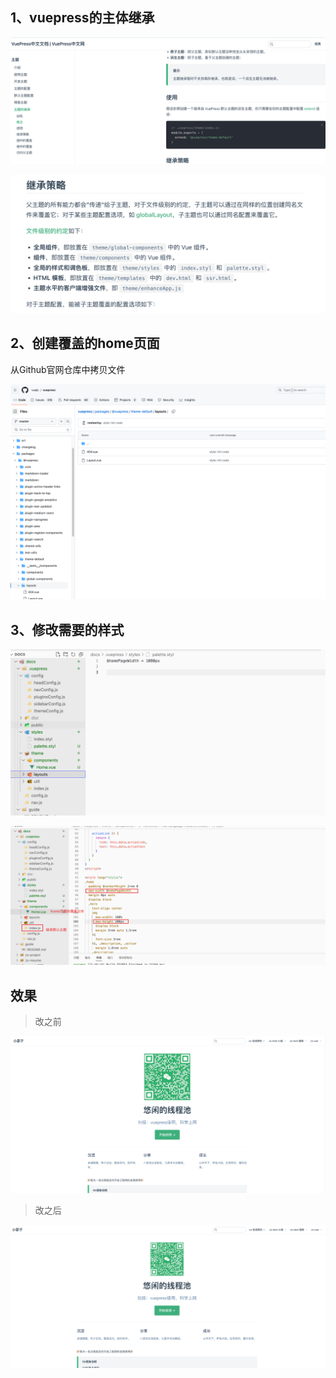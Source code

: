 ## 1、vuepress的主体继承

![image-20231205154950176](./images/image-20231205154950176.png)

![image-20231205155025472](./images/image-20231205155025472.png)



## 2、创建覆盖的home页面

从Github官网仓库中拷贝文件

![image-20231205151735766](./images/image-20231205151735766.png)



## 3、修改需要的样式

![image-20231205155625886](./images/image-20231205155625886.png)

![image-20231205155931314](./images/image-20231205155931314.png)





## 效果

> 改之前

![image-20231205160334267](./images/image-20231205160334267.png)



> 改之后

![image-20231205161011593](./images/image-20231205161011593.png)